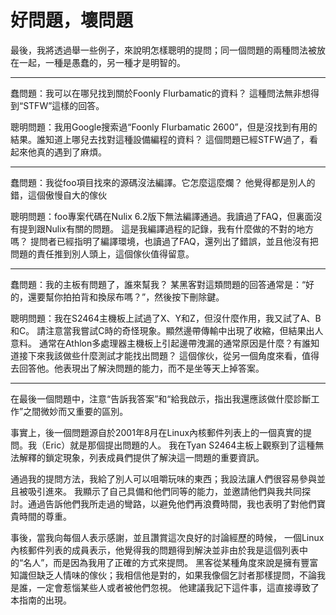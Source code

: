 # 好問題，壞問題 #

最後，我將透過舉一些例子，來說明怎樣聰明的提問；同一個問題的兩種問法被放在一起，一種是愚蠢的，另一種才是明智的。

---


蠢問題：我可以在哪兒找到關於Foonly Flurbamatic的資料？
這種問法無非想得到“STFW”這樣的回答。

聰明問題：我用Google搜索過“Foonly Flurbamatic 2600”，但是沒找到有用的結果。誰知道上哪兒去找對這種設備編程的資料？
這個問題已經STFW過了，看起來他真的遇到了麻煩。

---


蠢問題：我從foo項目找來的源碼沒法編譯。它怎麼這麼爛？
他覺得都是別人的錯，這個傲慢自大的傢伙

聰明問題：foo專案代碼在Nulix 6.2版下無法編譯通過。我讀過了FAQ，但裏面沒有提到跟Nulix有關的問題。 這是我編譯過程的記錄，我有什麼做的不對的地方嗎？
提問者已經指明了編譯環境，也讀過了FAQ，還列出了錯誤，並且他沒有把問題的責任推到別人頭上，這個傢伙值得留意。

---


蠢問題：我的主板有問題了，誰來幫我？
某黑客對這類問題的回答通常是：“好的，還要幫你拍拍背和換尿布嗎？”，然後按下刪除鍵。

聰明問題：我在S2464主機板上試過了X、Y和Z，但沒什麼作用，我又試了A、B和C。 請注意當我嘗試C時的奇怪現象。顯然邊帶傳輸中出現了收縮，但結果出人意料。 通常在Athlon多處理器主機板上引起邊帶洩漏的通常原因是什麼？有誰知道接下來我該做些什麼測試才能找出問題？
這個傢伙，從另一個角度來看，值得去回答他。他表現出了解決問題的能力，而不是坐等天上掉答案。

---


在最後一個問題中，注意“告訴我答案”和“給我啟示，指出我還應該做什麼診斷工作”之間微妙而又重要的區別。

事實上，後一個問題源自於2001年8月在Linux內核郵件列表上的一個真實的提問。我（Eric）就是那個提出問題的人。 我在Tyan S2464主板上觀察到了這種無法解釋的鎖定現象，列表成員們提供了解決這一問題的重要資訊。

通過我的提問方法，我給了別人可以咀嚼玩味的東西；我設法讓人們很容易參與並且被吸引進來。 我顯示了自己具備和他們同等的能力，並邀請他們與我共同探討。通過告訴他們我所走過的彎路，以避免他們再浪費時間，我也表明了對他們寶貴時間的尊重。

事後，當我向每個人表示感謝，並且讚賞這次良好的討論經歷的時候， 一個Linux內核郵件列表的成員表示，他覺得我的問題得到解決並非由於我是這個列表中的“名人”，而是因為我用了正確的方式來提問。 黑客從某種角度來說是擁有豐富知識但缺乏人情味的傢伙；我相信他是對的，如果我像個乞討者那樣提問，不論我是誰，一定會惹惱某些人或者被他們忽視。 他建議我記下這件事，這直接導致了本指南的出現。
